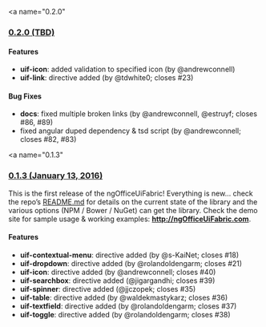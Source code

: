 <a name="0.2.0"</a>
### [0.2.0 (TBD)](https://github.com/ngOfficeUIFabric/ng-officeuifabric/tree/dev)

#### Features

- **uif-icon**: added validation to specified icon (by @andrewconnell)
- **uif-link**: directive added (by @tdwhite0; closes #23)

#### Bug Fixes

- **docs**: fixed multiple broken links (by @andrewconnell, @estruyf; closes #86, #89)
- fixed angular duped dependency & tsd script (by @andrewconnell; closes #82, #83)

<a name="0.1.3"</a>
### [0.1.3 (January 13, 2016)](https://github.com/ngOfficeUIFabric/ng-officeuifabric/releases/tag/0.1.3)

This is the first release of the ngOfficeUiFabric! Everything is new… check the repo’s [README.md](https://github.com/ngOfficeUIFabric/ng-officeuifabric/blob/master/README.md) for details on the current state of the library and the various options (NPM / Bower / NuGet) can get the library. Check the demo site for sample usage & working examples: **http://ngOfficeUiFabric.com**.

#### Features

- **uif-contextual-menu**: directive added (by @s-KaiNet; closes #18)
- **uif-dropdown**: directive added (by @rolandoldengarm; closes #21)
- **uif-icon**: directive added (by @andrewconnell; closes #40)
- **uif-searchbox**: directive added (@jigargandhi; closes #39)
- **uif-spinner**: directive added (@jjczopek; closes #35)
- **uif-table**: directive added (by @waldekmastykarz; closes #36)
- **uif-textfield**: directive added (by @rolandoldengarm; closes #37)
- **uif-toggle**: directive added (by @rolandoldengarm; closes #38)
